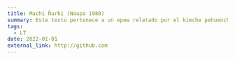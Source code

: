 ```yaml
---
title: Machi Ñarki (Naupa 1980)
summary: Este texto pertenece a un epew relatado por el kimche pehuenche Lorenzo Naupa Epuñán, al investigador Gilberto Sánchez, de la Universidad de Chile. El material se presenta en chedungun de la comunidad de Cañicú (pehuenche del Alto Bı́o-Bío).
tags:
  - LT
date: 2022-01-01
external_link: http://github.com
---
```

